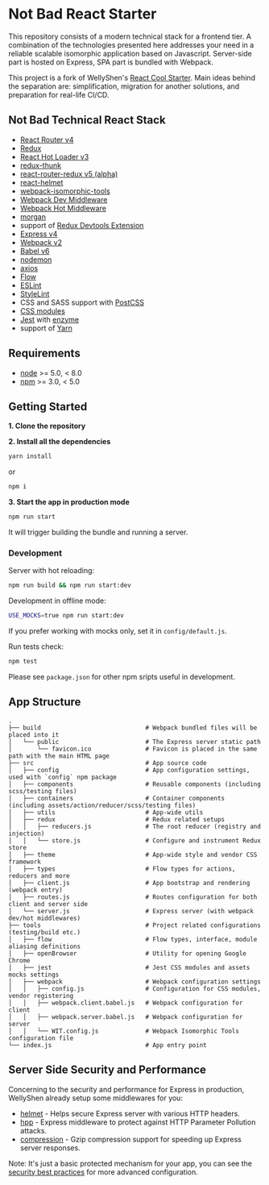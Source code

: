 # Not Bad React Starter

This repository consists of a modern technical stack for a frontend tier. A combination of the technologies presented here addresses your need in a reliable scalable isomorphic application based on Javascript. Server-side part is hosted on Express, SPA part is bundled with Webpack.

This project is a fork of WellyShen's [React Cool Starter](https://github.com/wellyshen/react-cool-starter). Main ideas behind the separation are: simplification, migration for another solutions, and preparation for real-life CI/CD.

## Not Bad Technical React Stack

* [React Router v4](https://reacttraining.com/react-router/)
* [Redux](https://github.com/reactjs/redux)
* [React Hot Loader v3](https://github.com/gaearon/react-hot-loader)
* [redux-thunk](https://github.com/gaearon/redux-thunk)
* [react-router-redux v5 (alpha)](https://github.com/reactjs/react-router-redux)
* [react-helmet](https://github.com/nfl/react-helmet)
* [webpack-isomorphic-tools](https://github.com/halt-hammerzeit/webpack-isomorphic-tools)
* [Webpack Dev Middleware](https://github.com/webpack/webpack-dev-middleware)
* [Webpack Hot Middleware](https://github.com/glenjamin/webpack-hot-middleware)
* [morgan](https://github.com/expressjs/morgan)
* support of [Redux Devtools Extension](https://github.com/zalmoxisus/redux-devtools-extension)
* [Express v4](https://expressjs.com/)
* [Webpack v2](https://webpack.js.org/)
* [Babel v6](https://babeljs.io/)
* [nodemon](https://nodemon.io/)
* [axios](https://github.com/mzabriskie/axios)
* [Flow](https://flowtype.org/)
* [ESLint](http://eslint.org/)
* [StyleLint](http://stylelint.io/)
* CSS and SASS support with [PostCSS](https://github.com/postcss/postcss-loader)
* [CSS modules](https://github.com/css-Modules/css-Modules)
* [Jest](https://facebook.github.io/jest/) with [enzyme](https://github.com/airbnb/enzyme)
* support of [Yarn](https://yarnpkg.com/lang/en/)

## Requirements

* [node](https://nodejs.org/en/) >= 5.0, < 8.0
* [npm](https://www.npmjs.com/) >= 3.0, < 5.0

## Getting Started

**1. Clone the repository**

**2. Install all the dependencies**

```bash
yarn install
```
or
```bash
npm i
```

**3. Start the app in production mode**

```bash
npm run start
```
It will trigger building the bundle and running a server.

### Development
Server with hot reloading:
```bash
npm run build && npm run start:dev
```

Development in offline mode:
```bash
USE_MOCKS=true npm run start:dev
```
If you prefer working with mocks only, set it in `config/default.js`.

Run tests check:
```bash
npm test
```

Please see `package.json` for other npm sripts useful in development.

## App Structure

```
.
├── build                             # Webpack bundled files will be placed into it
│   └── public                        # The Express server static path
│       └── favicon.ico               # Favicon is placed in the same path with the main HTML page
├── src                               # App source code
│   ├── config                        # App configuration settings, used with `config` npm package
│   ├── components                    # Reusable components (including scss/testing files)
│   ├── containers                    # Container components (including assets/action/reducer/scss/testing files)
│   ├── utils                         # App-wide utils
│   ├── redux                         # Redux related setups
│   │   ├── reducers.js               # The root reducer (registry and injection)
│   │   └── store.js                  # Configure and instrument Redux store
│   ├── theme                         # App-wide style and vendor CSS framework
│   ├── types                         # Flow types for actions, reducers and more
│   ├── client.js                     # App bootstrap and rendering (webpack entry)
│   ├── routes.js                     # Routes configuration for both client and server side
│   └── server.js                     # Express server (with webpack dev/hot middlewares)
├── tools                             # Project related configurations (testing/build etc.)
│   ├── flow                          # Flow types, interface, module aliasing definitions
│   ├── openBrowser                   # Utility for opening Google Chrome
│   ├── jest                          # Jest CSS modules and assets mocks settings
│   ├── webpack                       # Webpack configuration settings
│   │   ├── config.js                 # Configuration for CSS modules, vendor registering
│   │   ├── webpack.client.babel.js   # Webpack configuration for client
│   │   ├── webpack.server.babel.js   # Webpack configuration for server
│   │   └── WIT.config.js             # Webpack Isomorphic Tools configuration file
└── index.js                          # App entry point
```


## Server Side Security and Performance

Concerning to the security and performance for Express in production, WellyShen already setup some middlewares for you:

* [helmet](https://github.com/helmetjs/helmet) - Helps secure Express server with various HTTP headers.
* [hpp](https://github.com/analog-nico/hpp) - Express middleware to protect against HTTP Parameter Pollution attacks.
* [compression](https://github.com/expressjs/compression) - Gzip compression support for speeding up Express server responses.

Note: It's just a basic protected mechanism for your app, you can see the [security best practices](https://expressjs.com/en/advanced/best-practice-security.html) for more advanced configuration.
